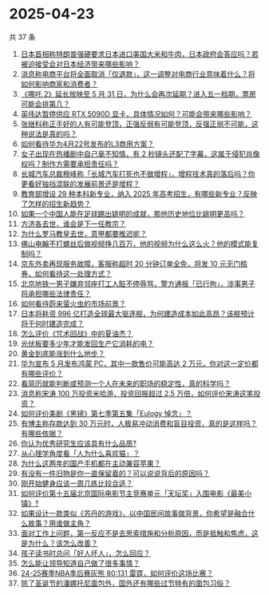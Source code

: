 # 2025-04-23

共 37 条

<!-- BEGIN -->
<!-- 最后更新时间 Wed Apr 23 2025 01:35:09 GMT+0800 (China Standard Time) -->

1. [日本首相称特朗普强硬要求日本进口美国大米和牛肉，日本政府会答应吗？若被迫接受会对日本经济带来哪些影响？](https://www.zhihu.com/search?q=https%3A%2F%2Fapi.zhihu.com%2Fquestions%2F1897991291586962197)
1. [消息称电商平台将全面取消「仅退款」，这一调整对电商行业意味着什么？将如何影响商家和消费者？](https://www.zhihu.com/search?q=https%3A%2F%2Fapi.zhihu.com%2Fquestions%2F1898080865973662583)
1. [《哪吒 2》延长放映至 5 月 31 日，为什么会再次延期？进入五一档期，票房可能会排第几？](https://www.zhihu.com/search?q=https%3A%2F%2Fapi.zhihu.com%2Fquestions%2F1897967366580691557)
1. [英伟达暂停供应 RTX 5090D 显卡，具体情况如何？可能会带来哪些影响？](https://www.zhihu.com/search?q=https%3A%2F%2Fapi.zhihu.com%2Fquestions%2F1897224478980809260)
1. [张继科称正手好的人有可能登顶，正强反弱有可能登顶，反强正弱不可能，这种说法是真的吗？](https://www.zhihu.com/search?q=https%3A%2F%2Fapi.zhihu.com%2Fquestions%2F1897703649792202133)
1. [如何看待华为4月22号发布的L3商用方案？](https://www.zhihu.com/search?q=https%3A%2F%2Fapi.zhihu.com%2Fquestions%2F1898105008437847355)
1. [女子出现在热播剧中自己毫不知情，有 2 秒镜头还配了字幕，这属于侵犯肖像权吗？制作方需要承担责任吗？](https://www.zhihu.com/search?q=https%3A%2F%2Fapi.zhihu.com%2Fquestions%2F1897390300189650991)
1. [长城汽车总裁穆峰称「长城汽车打死也不做增程」，增程技术真的落后吗？你更看好独挡混联的发展前景还是增程？](https://www.zhihu.com/search?q=https%3A%2F%2Fapi.zhihu.com%2Fquestions%2F1897746802142306378)
1. [教育部增设 29 种本科新专业，纳入 2025 年高考招生，有哪些新专业？反映了怎样的招生新趋势？](https://www.zhihu.com/search?q=https%3A%2F%2Fapi.zhihu.com%2Fquestions%2F1897959954473776345)
1. [如果一个中国人能在足球踢出姚明的成就，那他历史地位比姚明更高吗？](https://www.zhihu.com/search?q=https%3A%2F%2Fapi.zhihu.com%2Fquestions%2F1895553554913137801)
1. [方济各去世，谁会是下一任教宗？](https://www.zhihu.com/search?q=https%3A%2F%2Fapi.zhihu.com%2Fquestions%2F1897695631277027787)
1. [为什么罗马教皇去世，意甲都要推迟呢？](https://www.zhihu.com/search?q=https%3A%2F%2Fapi.zhihu.com%2Fquestions%2F1897917099034276331)
1. [佛山电翰不打螺丝后做视频挣几百万，他的视频为什么这么火？他的模式能复制吗？](https://www.zhihu.com/search?q=https%3A%2F%2Fapi.zhihu.com%2Fquestions%2F1896626988447391996)
1. [京东外卖再现服务故障，客服称超时 20 分钟订单全免，将发 10 元无门槛券，如何看待这一处理方式？](https://www.zhihu.com/search?q=https%3A%2F%2Fapi.zhihu.com%2Fquestions%2F1898004011774342680)
1. [北京地铁一男子嫌弃邻座打工人脏不停辱骂，警方通报「已行拘」，涉事男子将承担哪些法律责任？](https://www.zhihu.com/search?q=https%3A%2F%2Fapi.zhihu.com%2Fquestions%2F1897598981221093671)
1. [如何看待蔚来萤火虫的市场前景？](https://www.zhihu.com/search?q=https%3A%2F%2Fapi.zhihu.com%2Fquestions%2F1897041127921653178)
1. [日本将耗资 996 亿打造全球最大驱逐舰，为何建造成本如此高昂？该舰预计将于何时建造完成？](https://www.zhihu.com/search?q=https%3A%2F%2Fapi.zhihu.com%2Fquestions%2F1897611084057264931)
1. [怎么评价《咒术回战》中的夏油杰？](https://www.zhihu.com/search?q=https%3A%2F%2Fapi.zhihu.com%2Fquestions%2F428859226)
1. [光伏板要多少年才能发回生产它消耗的电？](https://www.zhihu.com/search?q=https%3A%2F%2Fapi.zhihu.com%2Fquestions%2F8943495780)
1. [黄金到底能涨到什么地步？](https://www.zhihu.com/search?q=https%3A%2F%2Fapi.zhihu.com%2Fquestions%2F1895842686189168614)
1. [华为宣布 5 月发布鸿蒙 PC，其中一款售价可能高达 2 万元，你对这一定价都有哪些评价？](https://www.zhihu.com/search?q=https%3A%2F%2Fapi.zhihu.com%2Fquestions%2F1896159845276696634)
1. [看简历就能判断或预测一个人在未来的职场的稳定性，真的科学吗？](https://www.zhihu.com/search?q=https%3A%2F%2Fapi.zhihu.com%2Fquestions%2F591909441)
1. [消息称宋涛 100 万投资米哈游，投资回报超过 2.5 万倍，如何评价宋涛这笔投资？](https://www.zhihu.com/search?q=https%3A%2F%2Fapi.zhihu.com%2Fquestions%2F1897396503166838751)
1. [如何评价美剧《黑镜》第七季第五集「Eulogy 悼念」？](https://www.zhihu.com/search?q=https%3A%2F%2Fapi.zhihu.com%2Fquestions%2F1894065695983118150)
1. [有博主称存款达到 30 万元时，人极易冲动消费和盲目投资，真的是这样吗？有哪些依据？](https://www.zhihu.com/search?q=https%3A%2F%2Fapi.zhihu.com%2Fquestions%2F1897028991606550872)
1. [你认为优秀研究生应该具有什么品质?](https://www.zhihu.com/search?q=https%3A%2F%2Fapi.zhihu.com%2Fquestions%2F1895407676999046174)
1. [从心理学角度看「人为什么喜欢猫」？](https://www.zhihu.com/search?q=https%3A%2F%2Fapi.zhihu.com%2Fquestions%2F7990404732)
1. [为什么这两年的国产手机都在主动兼容苹果？](https://www.zhihu.com/search?q=https%3A%2F%2Fapi.zhihu.com%2Fquestions%2F1897598598134354905)
1. [有没有一件旧物是你一直保留着的？可以说说背后的原因吗？](https://www.zhihu.com/search?q=https%3A%2F%2Fapi.zhihu.com%2Fquestions%2F1897960701030527457)
1. [刚开始健身应该一周几练比较合适？](https://www.zhihu.com/search?q=https%3A%2F%2Fapi.zhihu.com%2Fquestions%2F13832463635)
1. [如何评价第十五届北京国际电影节主竞赛单元「天坛奖」入围电影《最美小镇》?](https://www.zhihu.com/search?q=https%3A%2F%2Fapi.zhihu.com%2Fquestions%2F1896290760476820766)
1. [如果设计一款类似《苏丹的游戏》，以中国民间故事做背景，你希望是融合什么故事？用谁做主角？](https://www.zhihu.com/search?q=https%3A%2F%2Fapi.zhihu.com%2Fquestions%2F1896586158235964120)
1. [面对工作上问题，第一反应不是去思索措施和分析原因，而是抵触和焦虑，这是为什么？该怎么改善？](https://www.zhihu.com/search?q=https%3A%2F%2Fapi.zhihu.com%2Fquestions%2F1895434198497601116)
1. [孩子读书时总问「好人坏人」，怎么回应？](https://www.zhihu.com/search?q=https%3A%2F%2Fapi.zhihu.com%2Fquestions%2F1891631147177453186)
1. [怎么能让领导知道自己做了很多事情？](https://www.zhihu.com/search?q=https%3A%2F%2Fapi.zhihu.com%2Fquestions%2F1893585180855353809)
1. [24-25赛季NBA季后赛灰熊 80:131 雷霆，如何评价这场比赛？](https://www.zhihu.com/search?q=https%3A%2F%2Fapi.zhihu.com%2Fquestions%2F1897458161255948940)
1. [除了圣诞节的潘娜托尼面包外，国外还有哪些过节特有的面包习俗？](https://www.zhihu.com/search?q=https%3A%2F%2Fapi.zhihu.com%2Fquestions%2F1895488918541014462)

<!-- END -->

